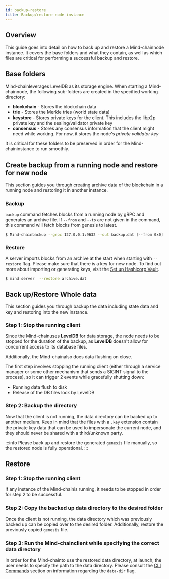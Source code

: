 ```yaml
---
id: backup-restore
title: Backup/restore node instance
---
```


## Overview

This guide goes into detail on how to back up and restore a Mind-chainnode instance.
It covers the base folders and what they contain, as well as which files are critical for performing a successful backup and restore.

## Base folders

Mind-chainleverages LevelDB as its storage engine.
When starting a Mind-chainnode, the following sub-folders are created in the specified working directory:
* **blockchain** - Stores the blockchain data
* **trie** - Stores the Merkle tries (world state data)
* **keystore** - Stores private keys for the client. This includes the libp2p private key and the sealing/validator private key
* **consensus** - Stores any consensus information that the client might need while working. For now, it stores the node's *private validator key*

It is critical for these folders to be preserved in order for the Mind-chaininstance to run smoothly.

## Create backup from a running node and restore for new node

This section guides you through creating archive data of the blockchain in a running node and restoring it in another instance.

### Backup

`backup` command fetches blocks from a running node by gRPC and generates an archive file. If `--from` and `--to` are not given in the command, this command will fetch blocks from genesis to latest.

```bash
$ Mind-chainbackup --grpc 127.0.0.1:9632 --out backup.dat [--from 0x0] [--to 0x100]
```

### Restore

A server imports blocks from an archive at the start when starting with `--restore` flag. Please make sure that there is a key for new node. To find out more about importing or generating keys, visit the [Set up Hashicorp Vault](/docs/configuration/set-up-hashicorp-vault).

```bash
$ mind server  --restore archive.dat
```

## Back up/Restore Whole data

This section guides you through backup the data including state data and key and restoring into the new instance.

### Step 1: Stop the running client

Since the Mind-chainuses **LevelDB** for data storage, the node needs to be stopped for the duration of the backup, 
as **LevelDB** doesn't allow for concurrent access to its database files.

Additionally, the Mind-chainalso does data flushing on close.

The first step involves stopping the running client (either through a service manager or some other mechanism that sends a SIGINT signal to the process), 
so it can trigger 2 events while gracefully shutting down:
* Running data flush to disk
* Release of the DB files lock by LevelDB

### Step 2: Backup the directory

Now that the client is not running, the data directory can be backed up to another medium. 
Keep in mind that the files with a `.key` extension contain the private key data that can be used to impersonate the current node,
and they should never be shared with a third/unknown party.

:::info
Please back up and restore the generated `genesis` file manually, so the restored node is fully operational.
::: 

## Restore

### Step 1: Stop the running client

If any instance of the Mind-chainis running, it needs to be stopped in order for step 2 to be successful.

### Step 2: Copy the backed up data directory to the desired folder

Once the client is not running, the data directory which was previously backed up can be copied over to the desired folder.
Additionally, restore the previously copied `genesis` file.

### Step 3: Run the Mind-chainclient while specifying the correct data directory 

In order for the Mind-chainto use the restored data directory, at launch, the user needs to specify the path to the 
data directory. Please consult the [CLI Commands](/docs/get-started/cli-commands) section on information regarding the `data-dir` flag.
